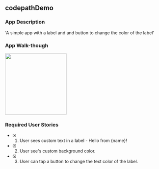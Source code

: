 

## codepathDemo

### App Description
'A simple app with a label and and button to change the color of the label' 

### App Walk-though
<img src="http://g.recordit.co/B0PkZlWS4f.gif" width=200><br>

### Required User Stories
- [x] 1. User sees custom text in a label - Hello from {name}!
- [x] 2. User see's custom background color.
- [x] 3. User can tap a button to change the text color of the label.
